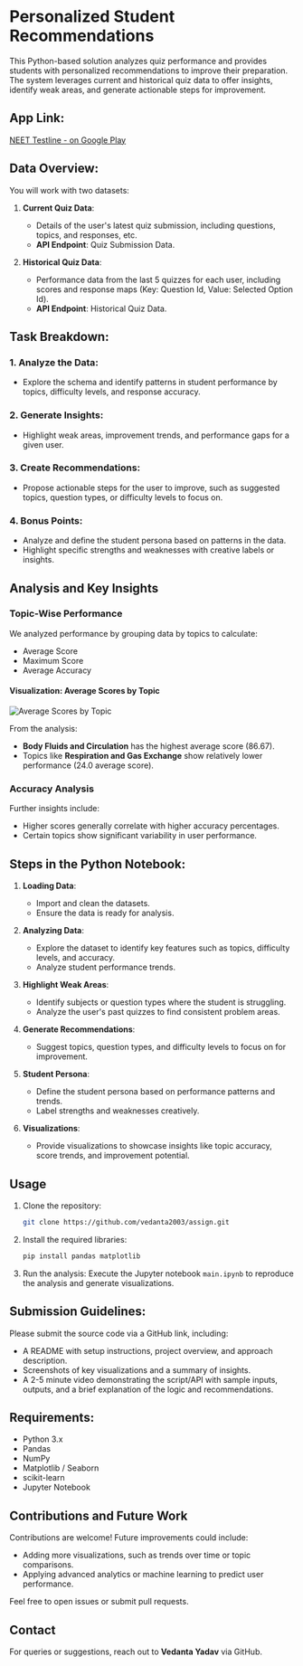 # Personalized Student Recommendations

This Python-based solution analyzes quiz performance and provides students with personalized recommendations to improve their preparation. The system leverages current and historical quiz data to offer insights, identify weak areas, and generate actionable steps for improvement.

## App Link:
[NEET Testline - on Google Play](https://play.google.com)

## Data Overview:
You will work with two datasets:

1. **Current Quiz Data**: 
   - Details of the user's latest quiz submission, including questions, topics, and responses, etc. 
   - **API Endpoint**: Quiz Submission Data.

2. **Historical Quiz Data**: 
   - Performance data from the last 5 quizzes for each user, including scores and response maps (Key: Question Id, Value: Selected Option Id). 
   - **API Endpoint**: Historical Quiz Data.

## Task Breakdown:
### 1. **Analyze the Data**:
   - Explore the schema and identify patterns in student performance by topics, difficulty levels, and response accuracy.

### 2. **Generate Insights**:
   - Highlight weak areas, improvement trends, and performance gaps for a given user.

### 3. **Create Recommendations**:
   - Propose actionable steps for the user to improve, such as suggested topics, question types, or difficulty levels to focus on.

### 4. **Bonus Points**:
   - Analyze and define the student persona based on patterns in the data.
   - Highlight specific strengths and weaknesses with creative labels or insights.

## Analysis and Key Insights

### Topic-Wise Performance
We analyzed performance by grouping data by topics to calculate:
- Average Score
- Maximum Score
- Average Accuracy

#### Visualization: Average Scores by Topic
![Average Scores by Topic](avg_score_by_topic.png)

From the analysis:
- **Body Fluids and Circulation** has the highest average score (86.67).
- Topics like **Respiration and Gas Exchange** show relatively lower performance (24.0 average score).

### Accuracy Analysis
Further insights include:
- Higher scores generally correlate with higher accuracy percentages.
- Certain topics show significant variability in user performance.

## Steps in the Python Notebook:
1. **Loading Data**:
   - Import and clean the datasets.
   - Ensure the data is ready for analysis.
   
2. **Analyzing Data**:
   - Explore the dataset to identify key features such as topics, difficulty levels, and accuracy.
   - Analyze student performance trends.

3. **Highlight Weak Areas**:
   - Identify subjects or question types where the student is struggling.
   - Analyze the user's past quizzes to find consistent problem areas.

4. **Generate Recommendations**:
   - Suggest topics, question types, and difficulty levels to focus on for improvement.

5. **Student Persona**:
   - Define the student persona based on performance patterns and trends.
   - Label strengths and weaknesses creatively.

6. **Visualizations**:
   - Provide visualizations to showcase insights like topic accuracy, score trends, and improvement potential.

## Usage

1. Clone the repository:
   ```bash
   git clone https://github.com/vedanta2003/assign.git
   ```

2. Install the required libraries:
   ```bash
   pip install pandas matplotlib
   ```

3. Run the analysis:
   Execute the Jupyter notebook `main.ipynb` to reproduce the analysis and generate visualizations.

## Submission Guidelines:
Please submit the source code via a GitHub link, including:
- A README with setup instructions, project overview, and approach description.
- Screenshots of key visualizations and a summary of insights.
- A 2-5 minute video demonstrating the script/API with sample inputs, outputs, and a brief explanation of the logic and recommendations.

## Requirements:
- Python 3.x
- Pandas
- NumPy
- Matplotlib / Seaborn
- scikit-learn
- Jupyter Notebook

## Contributions and Future Work

Contributions are welcome! Future improvements could include:
- Adding more visualizations, such as trends over time or topic comparisons.
- Applying advanced analytics or machine learning to predict user performance.

Feel free to open issues or submit pull requests.

## Contact
For queries or suggestions, reach out to **Vedanta Yadav** via GitHub.




